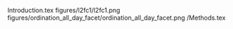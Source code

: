 Introduction.tex
figures/l2fc1/l2fc1.png
figures/ordination_all_day_facet/ordination_all_day_facet.png
/Methods.tex